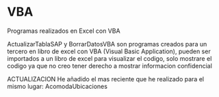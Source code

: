 # VBA
Programas realizados en Excel con VBA

ActualizarTablaSAP y BorrarDatosVBA son programas creados para un tercero
en libro de excel con VBA (Visual Basic Application), pueden ser 
importados a un libro de excel para visualizar el codigo, 
solo mostrare el codigo ya que no creo tener derecho a mostrar 
informacion confidencial

ACTUALIZACION
He añadido el mas reciente que he realizado para el mismo lugar:
AcomodaUbicaciones
